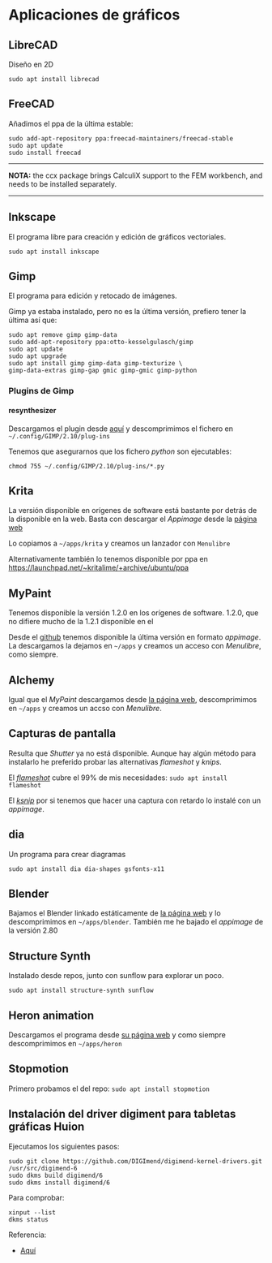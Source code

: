 # Aplicaciones de gráficos

## LibreCAD

Diseño en 2D

~~~~
sudo apt install librecad
~~~~

## FreeCAD

Añadimos el ppa de la última estable:

~~~~
sudo add-apt-repository ppa:freecad-maintainers/freecad-stable
sudo apt update
sudo install freecad
~~~~

-----

__NOTA:__ the ccx package brings CalculiX support to the FEM
workbench, and needs to be installed separately.

----

## Inkscape

El programa libre para creación y edición de gráficos vectoriales.

~~~~
sudo apt install inkscape
~~~~

## Gimp

El programa para edición y retocado de imágenes.

Gimp ya estaba instalado, pero no es la última versión, prefiero tener
la última así que:

~~~~
sudo apt remove gimp gimp-data
sudo add-apt-repository ppa:otto-kesselgulasch/gimp
sudo apt update
sudo apt upgrade
sudo apt install gimp gimp-data gimp-texturize \
gimp-data-extras gimp-gap gmic gimp-gmic gimp-python
~~~~

### Plugins de Gimp

#### resynthesizer

Descargamos el plugin desde
[aquí](https://github.com/bootchk/resynthesizer) y descomprimimos el
fichero en `~/.config/GIMP/2.10/plug-ins`

Tenemos que asegurarnos que los fichero _python_ son ejecutables:

~~~~
chmod 755 ~/.config/GIMP/2.10/plug-ins/*.py
~~~~

## Krita

La versión disponible en orígenes de software está bastante por detrás
de la disponible en la web. Basta con descargar el _Appimage_ desde la
[página web](https://krita.org)

Lo copiamos a `~/apps/krita` y creamos un lanzador con `Menulibre`

Alternativamente también lo tenemos disponible por ppa en
<https://launchpad.net/~kritalime/+archive/ubuntu/ppa>

## MyPaint

Tenemos disponible la versión 1.2.0 en los orígenes de software.
1.2.0, que no difiere mucho de la 1.2.1 disponible en el

Desde el [github](https://github.com/mypaint/) tenemos disponible la
última versión en formato _appimage_. La descargamos la dejamos en
`~/apps` y creamos un acceso con _Menulibre_, como siempre.


## Alchemy

Igual que el _MyPaint_ descargamos desde [la página
web](http://al.chemy.org), descomprimimos en `~/apps` y creamos un
accso con _Menulibre_.

## Capturas de pantalla

Resulta que _Shutter_ ya no está disponible. Aunque hay algún método
para instalarlo he preferido probar las alternativas _flameshot_ y _knips_.

El [_flameshot_](https://flameshot.js.org/#/) cubre el 99% de mis
necesidades: `sudo apt install flameshot`

El [_ksnip_](https://github.com/DamirPorobic/ksnip) por si tenemos que
hacer una captura con retardo lo instalé con un _appimage_.


## dia

Un programa para crear diagramas

~~~~
sudo apt install dia dia-shapes gsfonts-x11
~~~~

## Blender

Bajamos el Blender linkado estáticamente de [la página
web](https://www.blender.org) y lo descomprimimos en `~/apps/blender`.
También me he bajado el _appimage_ de la versión 2.80

## Structure Synth

Instalado desde repos, junto con sunflow para explorar un poco.

~~~~
sudo apt install structure-synth sunflow
~~~~

## Heron animation

Descargamos el programa desde [su página
web](https://heronanimation.brunolefevre.net/) y como siempre
descomprimimos en `~/apps/heron`

## Stopmotion

Primero probamos el del repo: `sudo apt install stopmotion`

## Instalación del driver digiment para tabletas gráficas Huion

Ejecutamos los siguientes pasos:

~~~~
sudo git clone https://github.com/DIGImend/digimend-kernel-drivers.git /usr/src/digimend-6
sudo dkms build digimend/6
sudo dkms install digimend/6
~~~~

Para comprobar:

~~~~
xinput --list
dkms status
~~~~

Referencia:

* [Aquí](https://davidrevoy.com/article331/setup-huion-giano-wh1409-tablet-on-linux-mint-18-1-ubuntu-16-04)
